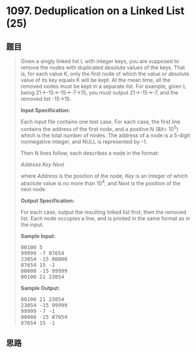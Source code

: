 <h1>1097. Deduplication on a Linked List (25)</h1>

## 题目

> <div id="problemContent">
> <p>Given a singly linked list L with integer keys, you are supposed to remove the nodes with duplicated absolute values of the keys.  That is, for each value K, only the first node of which the value or absolute value of its key equals K will be kept.  At the mean time, all the removed nodes must be kept in a separate list.  For example, given L being 21→-15→-15→-7→15, you must output 21→-15→-7, and the removed list -15→15.</p>
> <p><b>
> Input Specification:
> </b></p>
> <p>Each input file contains one test case.  For each case, the first line contains the address of the first node, and a positive N (&amp;lt= 10<sup>5</sup>) which is the total number of nodes.  The address of a node is a 5-digit nonnegative integer, and NULL is represented by -1.</p>
> <p>Then N lines follow, each describes a node in the format:</p>
> <p><i>Address Key Next</i></p>
> <p>where <i>Address</i> is the position of the node, <i>Key</i> is an integer of which absolute value is no more than 10<sup>4</sup>, and <i>Next</i> is the position of the next node.</p>
> <p><b>
> Output Specification:
> </b></p>
> <p>For each case, output the resulting linked list first, then the removed list.  Each node occupies a line, and is printed in the same format as in the input.
> </p>
> <b>Sample Input:</b><pre>
> 00100 5
> 99999 -7 87654
> 23854 -15 00000
> 87654 15 -1
> 00000 -15 99999
> 00100 21 23854
> </pre>
> <b>Sample Output:</b><pre>
> 00100 21 23854
> 23854 -15 99999
> 99999 -7 -1
> 00000 -15 87654
> 87654 15 -1
> </pre>
> </div>

## 思路

